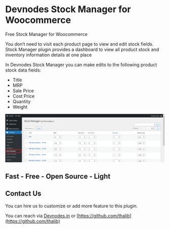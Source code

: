 # Devnodes Stock Manager for Woocommerce 

Free Stock Manager for Woocommerce 

You don’t need to visit each product page to view and edit stock fields. Stock Manager plugin provides a dashboard to view all product stock and inventory information details at one place

In Devnodes Stock Manager you can make edits to the following product stock data fields:

* Title
* MRP
* Sale Price
* Cost Price
* Quantity
* Weight

![Devnodes Stock Manager for Woocommerce](screenshot.png?raw=true)


## Fast - Free - Open Source - Light

## Contact Us

You can hire us to customize or add more feature to this plugin.

You can reach via [Devnodes.in](https://devnodes.in) or [https://github.com/thalib](https://github.com/thalib)
